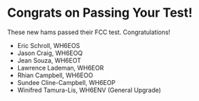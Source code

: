 # Congrats on Passing Your Test!

  These new hams passed their FCC test.  Congratulations!

* Eric Schroll, WH6EOS
* Jason Craig, WH6EOQ
* Jean Souza, WH6EOT
* Lawrence Lademan, WH6EOR
* Rhian Campbell, WH6EOO
* Sundee Cline-Campbell, WH6EOP
* Winifred Tamura-Lis, WH6ENV (General Upgrade)

